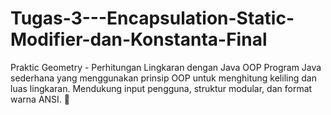 # Tugas-3---Encapsulation-Static-Modifier-dan-Konstanta-Final
Praktic Geometry - Perhitungan Lingkaran dengan Java OOP  Program Java sederhana yang menggunakan prinsip OOP untuk menghitung keliling dan luas lingkaran. Mendukung input pengguna, struktur modular, dan format warna ANSI. 🚀
